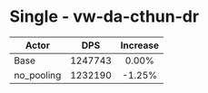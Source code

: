# Single - vw-da-cthun-dr
| Actor | DPS | Increase |
|---|:---:|:---:|
|Base|1247743|0.00%|
|no_pooling|1232190|-1.25%|

